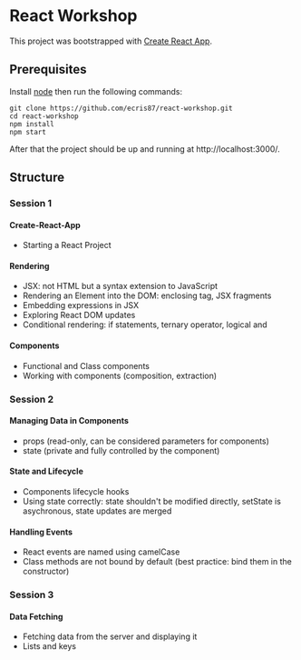# React Workshop

This project was bootstrapped with [Create React App](https://github.com/facebookincubator/create-react-app).

## Prerequisites

Install [node](https://nodejs.org/en/download/) then run the following commands:

```
git clone https://github.com/ecris87/react-workshop.git
cd react-workshop
npm install
npm start
```

After that the project should be up and running at http://localhost:3000/.

## Structure

### Session 1

#### Create-React-App

- Starting a React Project

#### Rendering

- JSX: not HTML but a syntax extension to JavaScript
- Rendering an Element into the DOM: enclosing tag, JSX fragments
- Embedding expressions in JSX
- Exploring React DOM updates
- Conditional rendering: if statements, ternary operator, logical and

#### Components

- Functional and Class components
- Working with components (composition, extraction)

### Session 2

#### Managing Data in Components

- props (read-only, can be considered parameters for components)
- state (private and fully controlled by the component)

#### State and Lifecycle

- Components lifecycle hooks
- Using state correctly: state shouldn't be modified directly, setState is asychronous, state updates are merged

#### Handling Events

- React events are named using camelCase
- Class methods are not bound by default (best practice: bind them in the constructor)

### Session 3

#### Data Fetching

- Fetching data from the server and displaying it
- Lists and keys
